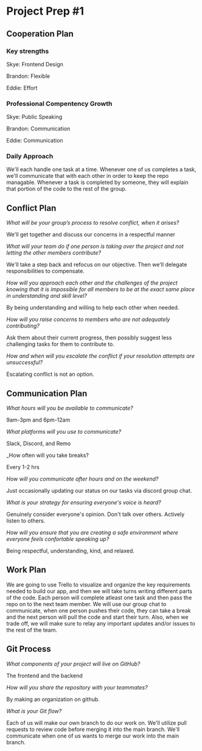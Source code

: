 # Project Prep #1

## Cooperation Plan

### Key strengths

Skye: Frontend Design

Brandon: Flexible

Eddie: Effort

### Professional Compentency Growth

Skye: Public Speaking

Brandon: Communication

Eddie: Communication

### Daily Approach

We'll each handle one task at a time. Whenever one of us completes a task, we'll communicate that with each other in order to keep the repo managable. Whenever a task is completed by someone, they will explain that portion of the code to the rest of the group.

## Conflict Plan

_What will be your group’s process to resolve conflict, when it arises?_

We'll get together and discuss our concerns in a respectful manner

_What will your team do if one person is taking over the project and not
letting the other members contribute?_

We'll take a step back and refocus on our objective. Then we'll delegate
responsibilities to compensate.

_How will you approach each other and the challenges of the project knowing
that it is impossible for all members to be at the exact same place in
understanding and skill level?_

By being understanding and willing to help each other when needed.

_How will you raise concerns to members who are not adequately contributing?_

Ask them about their current progress, then possibly suggest less challenging
tasks for them to contribute to.

_How and when will you escalate the conflict if your resolution attempts
are unsuccessful?_

Escalating conflict is not an option.

## Communication Plan

_What hours will you be available to communicate?_

9am-3pm and 6pm-12am

_What platforms will you use to communicate?_

Slack, Discord, and Remo

_How often will you take breaks?

Every 1-2 hrs

_How will you communicate after hours and on the weekend?_

Just occasionally updating our status on our tasks via discord group chat.

_What is your strategy for ensuring everyone's voice is heard?_

Genuinely consider everyone's opinion. Don't talk over others. Actively listen
to others.

_How will you ensure that you are creating a safe environment where everyone
feels confortable speaking up?_

Being respectful, understanding, kind, and relaxed.

## Work Plan
We are going to use Trello to visualize and organize the key requirements needed to build our app, and then we will take turns writing different parts of the code. Each person will complete atleast one task and then pass the repo on to the next team member. We will use our group chat to communicate, when one person pushes their code, they can take a break and the next person will pull the code and start their turn. Also, when we trade off, we will make sure to relay any important updates and/or issues to the rest of the team.


## Git Process

_What components of your project will live on GitHub?_

The frontend and the backend

_How will you share the repository with your teammates?_

By making an organization on github.

_What is your Git flow?_

Each of us will make our own branch to do our work on. We'll utilize pull requests to review code before merging it into the main branch. We'll communicate when one of us wants to merge our work into the main branch.
